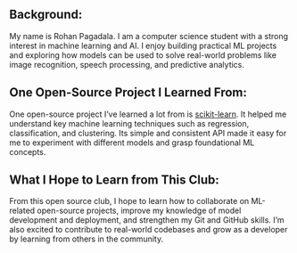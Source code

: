 ## Background:
My name is Rohan Pagadala. I am a computer science student with a strong interest in machine learning and AI. I enjoy building practical ML projects and exploring how models can be used to solve real-world problems like image recognition, speech processing, and predictive analytics.

## One Open-Source Project I Learned From:
One open-source project I’ve learned a lot from is [scikit-learn](https://github.com/scikit-learn/scikit-learn). It helped me understand key machine learning techniques such as regression, classification, and clustering. Its simple and consistent API made it easy for me to experiment with different models and grasp foundational ML concepts.

## What I Hope to Learn from This Club:
From this open source club, I hope to learn how to collaborate on ML-related open-source projects, improve my knowledge of model development and deployment, and strengthen my Git and GitHub skills. I’m also excited to contribute to real-world codebases and grow as a developer by learning from others in the community.
